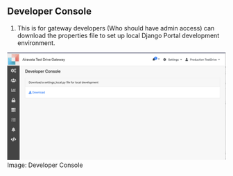 ## Developer Console 

1. This is for gateway developers (Who should have admin access) can download the properties file to set up local Django Portal development environment.

![Screenshot](../img/devconsole.png)
Image: Developer Console 
